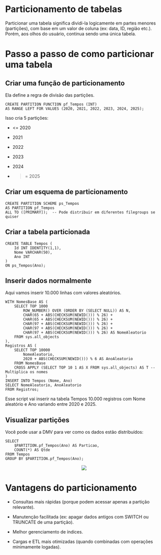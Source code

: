 # Particionamento de tabelas

Particionar uma tabela significa dividi-la logicamente em partes menores (partições), com base em um valor de coluna (ex: data, ID, região etc.). Porém, aos olhos do usuário, continua sendo uma única tabela.

# Passo a passo de como particionar uma tabela

## Criar uma função de particionamento

Ela define a regra de divisão das partições.

```TSQL
CREATE PARTITION FUNCTION pf_Tempos (INT)
AS RANGE LEFT FOR VALUES (2020, 2021, 2022, 2023, 2024, 2025);
```

Isso cria 5 partições:

  - <= 2020
    
  - 2021
    
  - 2022
    
  - 2023
    
  - 2024
    
  - >= 2025

## Criar um esquema de particionamento

```TSQL
CREATE PARTITION SCHEME ps_Tempos
AS PARTITION pf_Tempos
ALL TO ([PRIMARY]);  -- Pode distribuir em diferentes filegroups se quiser
```

## Criar a tabela particionada

```TSQL
CREATE TABLE Tempos (
    Id INT IDENTITY(1,1),
    Nome VARCHAR(50),
    Ano INT
)
ON ps_Tempos(Ano);
```

## Inserir dados normalmente

Aqui vamos inserir 10.000 linhas com valores aleatórios.

```TSQL
WITH NomesBase AS (
    SELECT TOP 1000 
        ROW_NUMBER() OVER (ORDER BY (SELECT NULL)) AS N,
        CHAR(65 + ABS(CHECKSUM(NEWID())) % 26) + 
        CHAR(65 + ABS(CHECKSUM(NEWID())) % 26) + 
        CHAR(97 + ABS(CHECKSUM(NEWID())) % 26) + 
        CHAR(97 + ABS(CHECKSUM(NEWID())) % 26) + 
        CHAR(97 + ABS(CHECKSUM(NEWID())) % 26) AS NomeAleatorio
    FROM sys.all_objects
),
Registros AS (
    SELECT TOP 10000
        NomeAleatorio,
        2020 + ABS(CHECKSUM(NEWID())) % 6 AS AnoAleatorio
    FROM NomesBase
    CROSS APPLY (SELECT TOP 10 1 AS X FROM sys.all_objects) AS T -- Multiplica os nomes
)
INSERT INTO Tempos (Nome, Ano)
SELECT NomeAleatorio, AnoAleatorio
FROM Registros;
```

Esse script vai inserir na tabela Tempos 10.000 registros com Nome aleatório e Ano variando entre 2020 e 2025.

## Visualizar partições

Você pode usar a DMV para ver como os dados estão distribuídos:

```TSQL
SELECT 
    $PARTITION.pf_Tempos(Ano) AS Particao,
    COUNT(*) AS Qtde
FROM Tempos
GROUP BY $PARTITION.pf_Tempos(Ano);
```

<p align="center">
<img src="https://github.com/user-attachments/assets/5540c262-7140-42ec-9f9d-5b72246dcd0d">
</p>


# Vantagens do particionamento

- Consultas mais rápidas (porque podem acessar apenas a partição relevante).

- Manutenção facilitada (ex: apagar dados antigos com SWITCH ou TRUNCATE de uma partição).

- Melhor gerenciamento de índices.

- Cargas e ETL mais otimizadas (quando combinadas com operações minimamente logadas).
